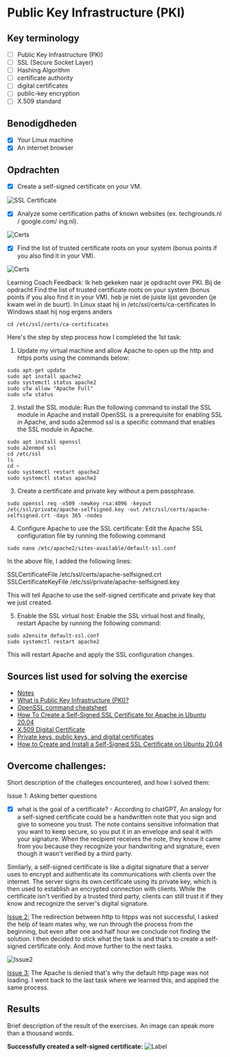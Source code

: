 # Public Key Infrastructure (PKI)

## Key terminology

- [ ] Public Key Infrastructure (PKI)
- [ ] SSL (Secure Socket Layer)
- [ ] Hashing Algorithm
- [ ] certificate authority
- [ ] digital certificates
- [ ] public-key encryption
- [ ] X.509 standard

## Benodigdheden

- [x] Your Linux machine
- [x] An internet browser

## Opdrachten

- [x] Create a self-signed certificate on your VM.

![SSL Certificate](https://github.com/techgrounds/techgrounds-anj-dtmr/blob/main/00_includes/week-3-includes/sec-06-result.png)

- [x] Analyze some certification paths of known websites (ex. techgrounds.nl / google.com/ ing.nl).

![Certs](https://github.com/techgrounds/techgrounds-anj-dtmr/blob/main/00_includes/week-3-includes/sec-06-techgrounds.png)

- [x] Find the list of trusted certificate roots on your system (bonus points if you also find it in your VM).

![Certs](https://github.com/techgrounds/techgrounds-anj-dtmr/blob/main/00_includes/week-3-includes/sec-06-trusted.png)

Learning Coach Feedback: Ik heb gekeken naar je opdracht over PKI. Bij de opdracht Find the list of trusted certificate roots on your system (bonus points if you also find it in your VM). heb je niet de juiste lijst gevonden (je kwam wel in de buurt).
In Linux staat hij in /etc/ssl/certs/ca-certificates
In Windows staat hij nog ergens anders

```
cd /etc/ssl/certs/ca-certificates
```

Here's the step by step process how I completed the 1st task:

1. Update my virtual machine and allow Apache to open up the http and https ports using the commands below:

```
sudo apt-get update
sudo apt install apache2
sudo systemctl status apache2
sudo ufw allow "Apache Full"
sudo ufw status
```

2. Install the SSL module: Run the following command to install the SSL module in Apache and install OpenSSL is a prerequisite for enabling SSL in Apache, and sudo a2enmod ssl is a specific command that enables the SSL module in Apache.

```
sudo apt install openssl
sudo a2enmod ssl
cd /etc/ssl
ls
cd ~
sudo systemctl restart apache2
sudo systemctl status apache2
```

3. Create a certificate and private key without a pem passphrase.

```
sudo openssl req -x509 -newkey rsa:4096 -keyout /etc/ssl/private/apache-selfsigned.key -out /etc/ssl/certs/apache-selfsigned.crt -days 365 -nodes
```

4. Configure Apache to use the SSL certificate: Edit the Apache SSL configuration file by running the following command

```
sudo nano /etc/apache2/sites-available/default-ssl.conf
```

In the above file, I added the following lines:

SSLCertificateFile /etc/ssl/certs/apache-selfsigned.crt
SSLCertificateKeyFile /etc/ssl/private/apache-selfsigned.key

This will tell Apache to use the self-signed certificate and private key that we just created.

5. Enable the SSL virtual host: Enable the SSL virtual host and finally, restart Apache by running the following command:

```
sudo a2ensite default-ssl.conf
sudo systemctl restart apache2
```

This will restart Apache and apply the SSL configuration changes.

## Sources list used for solving the exercise

- [Notes](https://drive.google.com/drive/folders/1ngTMmDk8hX61yQQGFieqFLswh6UdoEGO)
- [What is Public Key Infrastructure (PKI)?](https://www.youtube.com/watch?v=0ctat6RBrFo)
- [OpenSSL command cheatsheet](https://www.freecodecamp.org/news/openssl-command-cheatsheet-b441be1e8c4a/#b723)
- [How To Create a Self-Signed SSL Certificate for Apache in Ubuntu 20.04](https://www.digitalocean.com/community/tutorials/how-to-create-a-self-signed-ssl-certificate-for-apache-in-ubuntu-20-04)
- [X.509 Digital Certificate](https://www.youtube.com/watch?v=FrYLdfYj1co)
- [Private keys, public keys, and digital certificates](https://www.ibm.com/docs/en/sia?topic=osdc-private-keys-public-keys-digital-certificates-27)
- [How to Create and Install a Self-Signed SSL Certificate on Ubuntu 20.04](https://www.atlantic.net/dedicated-server-hosting/how-to-create-and-install-a-self-signed-ssl-certificate-on-ubuntu-20-04/)

## Overcome challenges:

Short description of the challeges encountered, and how I solved them:

Issue 1: Asking better questions

- [x] what is the goal of a certificate? - According to chatGPT, An analogy for a self-signed certificate could be a handwritten note that you sign and give to someone you trust. The note contains sensitive information that you want to keep secure, so you put it in an envelope and seal it with your signature. When the recipient receives the note, they know it came from you because they recognize your handwriting and signature, even though it wasn't verified by a third party.

Similarly, a self-signed certificate is like a digital signature that a server uses to encrypt and authenticate its communications with clients over the internet. The server signs its own certificate using its private key, which is then used to establish an encrypted connection with clients. While the certificate isn't verified by a trusted third party, clients can still trust it if they know and recognize the server's digital signature.

[Issue 2:](https://github.com/techgrounds/techgrounds-anj-dtmr/blob/main/00_includes/week-3-includes/sec-06-issue2.png) The redirection between http to htpps was not successful, I asked the help of team mates why, we run through the process from the beginning, but even after one and half hour we conclude not finding the solution. I then decided to stick what the task is and that's to create a self-signed certificate only. And move further to the next tasks.

![Issue2](https://github.com/techgrounds/techgrounds-anj-dtmr/blob/main/00_includes/week-3-includes/sec-06-issue2.1.png)

[Issue 3:](https://github.com/techgrounds/techgrounds-anj-dtmr/blob/main/00_includes/week-3-includes/sec-06-issue3.png) The Apache is denied that's why the default http page was not loading. I went back to the last task where we learned this, and applied the same process.

## Results

Brief description of the result of the exercises. An image can speak more than a thousand words.

**Successfully created a self-signed certificate:**
![Label](https://github.com/techgrounds/techgrounds-anj-dtmr/blob/main/00_includes/week-3-includes/sec-06-result1.png)
